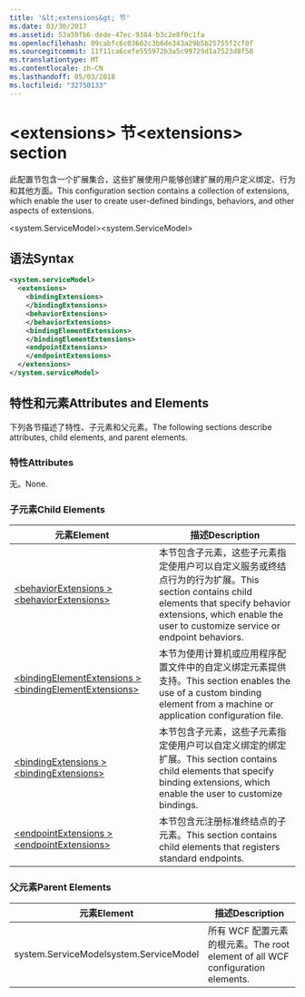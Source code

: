 ```yaml
---
title: '&lt;extensions&gt; 节'
ms.date: 03/30/2017
ms.assetid: 53a59fb6-dede-47ec-9384-b3c2e8f0c1fa
ms.openlocfilehash: 09cabfc6c03602c3b6de343a29b5b25755f2cf0f
ms.sourcegitcommit: 11f11ca6cefe555972b3a5c99729d1a7523d8f50
ms.translationtype: MT
ms.contentlocale: zh-CN
ms.lasthandoff: 05/03/2018
ms.locfileid: "32750133"
---
```

# <a name="ltextensionsgt-section"></a><span data-ttu-id="a0924-102">&lt;extensions&gt; 节</span><span class="sxs-lookup"><span data-stu-id="a0924-102">&lt;extensions&gt; section</span></span>
<span data-ttu-id="a0924-103">此配置节包含一个扩展集合，这些扩展使用户能够创建扩展的用户定义绑定、行为和其他方面。</span><span class="sxs-lookup"><span data-stu-id="a0924-103">This configuration section contains a collection of extensions, which enable the user to create user-defined bindings, behaviors, and other aspects of extensions.</span></span>  
  
<span data-ttu-id="a0924-104">\<system.ServiceModel></span><span class="sxs-lookup"><span data-stu-id="a0924-104">\<system.ServiceModel></span></span>  
  
## <a name="syntax"></a><span data-ttu-id="a0924-105">语法</span><span class="sxs-lookup"><span data-stu-id="a0924-105">Syntax</span></span>  
  
```xml  
<system.serviceModel>  
  <extensions>  
    <bindingExtensions>  
    </bindingExtensions>  
    <behaviorExtensions>  
    </behaviorExtensions>  
    <bindingElementExtensions>  
    </bindingElementExtensions>
    <endpointExtensions>
    </endpointExtensions>
  </extensions>  
</system.serviceModel>  
```  
  
## <a name="attributes-and-elements"></a><span data-ttu-id="a0924-106">特性和元素</span><span class="sxs-lookup"><span data-stu-id="a0924-106">Attributes and Elements</span></span>  
 <span data-ttu-id="a0924-107">下列各节描述了特性、子元素和父元素。</span><span class="sxs-lookup"><span data-stu-id="a0924-107">The following sections describe attributes, child elements, and parent elements.</span></span>  
  
### <a name="attributes"></a><span data-ttu-id="a0924-108">特性</span><span class="sxs-lookup"><span data-stu-id="a0924-108">Attributes</span></span>  
 <span data-ttu-id="a0924-109">无。</span><span class="sxs-lookup"><span data-stu-id="a0924-109">None.</span></span>  
  
### <a name="child-elements"></a><span data-ttu-id="a0924-110">子元素</span><span class="sxs-lookup"><span data-stu-id="a0924-110">Child Elements</span></span>  
  
|<span data-ttu-id="a0924-111">元素</span><span class="sxs-lookup"><span data-stu-id="a0924-111">Element</span></span>|<span data-ttu-id="a0924-112">描述</span><span class="sxs-lookup"><span data-stu-id="a0924-112">Description</span></span>|  
|-------------|-----------------|  
|[<span data-ttu-id="a0924-113">\<behaviorExtensions ></span><span class="sxs-lookup"><span data-stu-id="a0924-113">\<behaviorExtensions></span></span>](../../../../../docs/framework/configure-apps/file-schema/wcf/behaviorextensions.md)|<span data-ttu-id="a0924-114">本节包含子元素，这些子元素指定使用户可以自定义服务或终结点行为的行为扩展。</span><span class="sxs-lookup"><span data-stu-id="a0924-114">This section contains child elements that specify behavior extensions, which enable the user to customize service or endpoint behaviors.</span></span>|  
|[<span data-ttu-id="a0924-115">\<bindingElementExtensions ></span><span class="sxs-lookup"><span data-stu-id="a0924-115">\<bindingElementExtensions></span></span>](../../../../../docs/framework/configure-apps/file-schema/wcf/bindingelementextensions.md)|<span data-ttu-id="a0924-116">本节为使用计算机或应用程序配置文件中的自定义绑定元素提供支持。</span><span class="sxs-lookup"><span data-stu-id="a0924-116">This section enables the use of a custom binding element from a machine or application configuration file.</span></span>|  
|[<span data-ttu-id="a0924-117">\<bindingExtensions ></span><span class="sxs-lookup"><span data-stu-id="a0924-117">\<bindingExtensions></span></span>](../../../../../docs/framework/configure-apps/file-schema/wcf/bindingextensions.md)|<span data-ttu-id="a0924-118">本节包含子元素，这些子元素指定使用户可以自定义绑定的绑定扩展。</span><span class="sxs-lookup"><span data-stu-id="a0924-118">This section contains child elements that specify binding extensions, which enable the user to customize bindings.</span></span>|  
|[<span data-ttu-id="a0924-119">\<endpointExtensions ></span><span class="sxs-lookup"><span data-stu-id="a0924-119">\<endpointExtensions></span></span>](../../../../../docs/framework/configure-apps/file-schema/wcf/endpointextensions.md)|<span data-ttu-id="a0924-120">本节包含元注册标准终结点的子元素。</span><span class="sxs-lookup"><span data-stu-id="a0924-120">This section contains child elements that registers standard endpoints.</span></span>|  
  
### <a name="parent-elements"></a><span data-ttu-id="a0924-121">父元素</span><span class="sxs-lookup"><span data-stu-id="a0924-121">Parent Elements</span></span>  
  
|<span data-ttu-id="a0924-122">元素</span><span class="sxs-lookup"><span data-stu-id="a0924-122">Element</span></span>|<span data-ttu-id="a0924-123">描述</span><span class="sxs-lookup"><span data-stu-id="a0924-123">Description</span></span>|  
|-------------|-----------------|  
|<span data-ttu-id="a0924-124">system.ServiceModel</span><span class="sxs-lookup"><span data-stu-id="a0924-124">system.ServiceModel</span></span>|<span data-ttu-id="a0924-125">所有 WCF 配置元素的根元素。</span><span class="sxs-lookup"><span data-stu-id="a0924-125">The root element of all WCF configuration elements.</span></span>|
